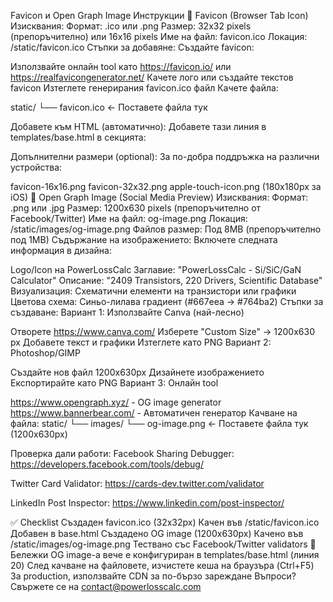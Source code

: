 Favicon и Open Graph Image Инструкции
🎨 Favicon (Browser Tab Icon)
Изисквания:
Формат: .ico или .png
Размер: 32x32 pixels (препоръчително) или 16x16 pixels
Име на файл: favicon.ico
Локация: /static/favicon.ico
Стъпки за добавяне:
Създайте favicon:

Използвайте онлайн tool като https://favicon.io/ или https://realfavicongenerator.net/
Качете лого или създайте текстов favicon
Изтеглете генерирания favicon.ico файл
Качете файла:

static/
└── favicon.ico  ← Поставете файла тук

Добавете към HTML (автоматично): Добавете тази линия в templates/base.html в <head> секцията:

<link rel="icon" type="image/x-icon" href="{{ url_for('static', filename='favicon.ico') }}">

Допълнителни размери (optional):
За по-добра поддръжка на различни устройства:

favicon-16x16.png
favicon-32x32.png
apple-touch-icon.png (180x180px за iOS)
📸 Open Graph Image (Social Media Preview)
Изисквания:
Формат: .png или .jpg
Размер: 1200x630 pixels (препоръчително от Facebook/Twitter)
Име на файл: og-image.png
Локация: /static/images/og-image.png
Файлов размер: Под 8MB (препоръчително под 1MB)
Съдържание на изображението:
Включете следната информация в дизайна:

Logo/Icon на PowerLossCalc
Заглавие: "PowerLossCalc - Si/SiC/GaN Calculator"
Описание: "2409 Transistors, 220 Drivers, Scientific Database"
Визуализация: Схематични елементи на транзистори или графики
Цветова схема: Синьо-лилава градиент (#667eea → #764ba2)
Стъпки за създаване:
Вариант 1: Използвайте Canva (най-лесно)

Отворете https://www.canva.com/
Изберете "Custom Size" → 1200x630 px
Добавете текст и графики
Изтеглете като PNG
Вариант 2: Photoshop/GIMP

Създайте нов файл 1200x630px
Дизайнете изображението
Експортирайте като PNG
Вариант 3: Онлайн tool

https://www.opengraph.xyz/ - OG image generator
https://www.bannerbear.com/ - Автоматичен генератор
Качване на файла:
static/
└── images/
    └── og-image.png  ← Поставете файла тук (1200x630px)

Проверка дали работи:
Facebook Sharing Debugger: https://developers.facebook.com/tools/debug/

Twitter Card Validator: https://cards-dev.twitter.com/validator

LinkedIn Post Inspector: https://www.linkedin.com/post-inspector/

✅ Checklist
 Създаден favicon.ico (32x32px)
 Качен във /static/favicon.ico
 Добавен <link rel="icon"> в base.html
 Създадено OG image (1200x630px)
 Качено във /static/images/og-image.png
 Тествано със Facebook/Twitter validators
📝 Бележки
OG image-а вече е конфигуриран в templates/base.html (линия 20)
След качване на файловете, изчистете кеша на браузъра (Ctrl+F5)
За production, използвайте CDN за по-бързо зареждане
Въпроси? Свържете се на contact@powerlosscalc.com
